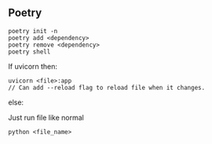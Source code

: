 ## Poetry
```
poetry init -n
poetry add <dependency>
poetry remove <dependency>
poetry shell
```

If uvicorn then:
```
uvicorn <file>:app
// Can add --reload flag to reload file when it changes.
````
else:

Just run file like normal
```
python <file_name>
```